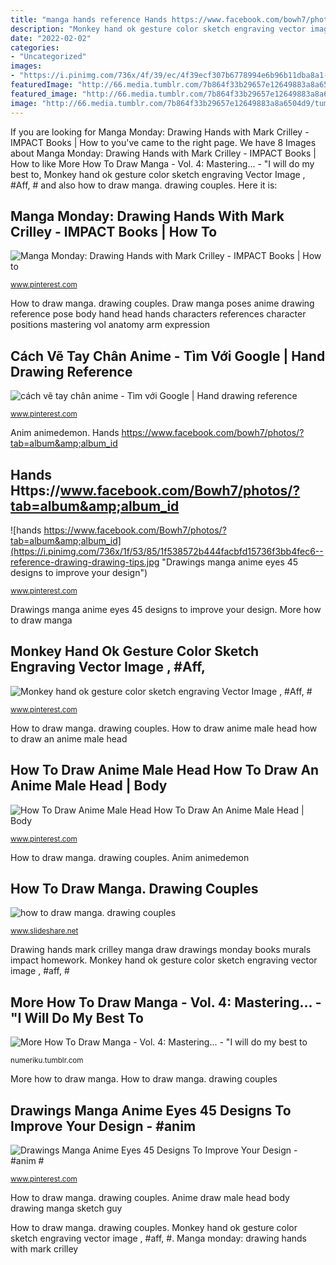 ```yaml
---
title: "manga hands reference Hands https://www.facebook.com/bowh7/photos/?tab=album&amp;album_id"
description: "Monkey hand ok gesture color sketch engraving vector image , #aff, #"
date: "2022-02-02"
categories:
- "Uncategorized"
images:
- "https://i.pinimg.com/736x/4f/39/ec/4f39ecf307b6778994e6b96b11dba8a1--drawing-hands-murals.jpg"
featuredImage: "http://66.media.tumblr.com/7b864f33b29657e12649883a8a6504d9/tumblr_o2fzmdSUPn1tbhdnao2_1280.jpg"
featured_image: "http://66.media.tumblr.com/7b864f33b29657e12649883a8a6504d9/tumblr_o2fzmdSUPn1tbhdnao2_1280.jpg"
image: "http://66.media.tumblr.com/7b864f33b29657e12649883a8a6504d9/tumblr_o2fzmdSUPn1tbhdnao2_1280.jpg"
---
```


If you are looking for Manga Monday: Drawing Hands with Mark Crilley - IMPACT Books | How to you've came to the right page. We have 8 Images about Manga Monday: Drawing Hands with Mark Crilley - IMPACT Books | How to like More How To Draw Manga - Vol. 4: Mastering... - &quot;I will do my best to, Monkey hand ok gesture color sketch engraving Vector Image , #Aff, # and also how to draw manga. drawing couples. Here it is:

## Manga Monday: Drawing Hands With Mark Crilley - IMPACT Books | How To

![Manga Monday: Drawing Hands with Mark Crilley - IMPACT Books | How to](https://i.pinimg.com/736x/4f/39/ec/4f39ecf307b6778994e6b96b11dba8a1--drawing-hands-murals.jpg "Monkey hand ok gesture color sketch engraving vector image , #aff, #")

<small>www.pinterest.com</small>

How to draw manga. drawing couples. Draw manga poses anime drawing reference pose body hand head hands characters references character positions mastering vol anatomy arm expression

## Cách Vẽ Tay Chân Anime - Tìm Với Google | Hand Drawing Reference

![cách vẽ tay chân anime - Tìm với Google | Hand drawing reference](https://i.pinimg.com/736x/e5/67/36/e567369c2a300e6dd217595415f227c3.jpg "How to draw manga. drawing couples")

<small>www.pinterest.com</small>

Anim animedemon. Hands https://www.facebook.com/bowh7/photos/?tab=album&amp;album_id

## Hands Https://www.facebook.com/Bowh7/photos/?tab=album&amp;album_id

![hands https://www.facebook.com/Bowh7/photos/?tab=album&amp;album_id](https://i.pinimg.com/736x/1f/53/85/1f538572b444facbfd15736f3bb4fec6--reference-drawing-drawing-tips.jpg "Drawings manga anime eyes 45 designs to improve your design")

<small>www.pinterest.com</small>

Drawings manga anime eyes 45 designs to improve your design. More how to draw manga

## Monkey Hand Ok Gesture Color Sketch Engraving Vector Image , #Aff, #

![Monkey hand ok gesture color sketch engraving Vector Image , #Aff, #](https://i.pinimg.com/736x/3e/33/16/3e3316a6b80306c4cde2528911bb8d75.jpg "Hands https://www.facebook.com/bowh7/photos/?tab=album&amp;album_id")

<small>www.pinterest.com</small>

How to draw manga. drawing couples. How to draw anime male head how to draw an anime male head

## How To Draw Anime Male Head How To Draw An Anime Male Head | Body

![How To Draw Anime Male Head How To Draw An Anime Male Head | Body](https://i.pinimg.com/736x/82/c4/cc/82c4cc84b242fa817e452c5aca5c73f6.jpg "Anim animedemon")

<small>www.pinterest.com</small>

How to draw manga. drawing couples. Anim animedemon

## How To Draw Manga. Drawing Couples

![how to draw manga. drawing couples](https://image.slidesharecdn.com/howtodrawmangavol-131010151610-phpapp02-160707173213/95/how-to-draw-manga-drawing-couples-29-638.jpg?cb=1467913266 "Manga monday: drawing hands with mark crilley")

<small>www.slideshare.net</small>

Drawing hands mark crilley manga draw drawings monday books murals impact homework. Monkey hand ok gesture color sketch engraving vector image , #aff, #

## More How To Draw Manga - Vol. 4: Mastering... - &quot;I Will Do My Best To

![More How To Draw Manga - Vol. 4: Mastering... - &quot;I will do my best to](http://66.media.tumblr.com/7b864f33b29657e12649883a8a6504d9/tumblr_o2fzmdSUPn1tbhdnao2_1280.jpg "Cách vẽ tay chân anime")

<small>numeriku.tumblr.com</small>

More how to draw manga. How to draw manga. drawing couples

## Drawings Manga Anime Eyes 45 Designs To Improve Your Design - #anim #

![Drawings Manga Anime Eyes 45 Designs To Improve Your Design - #anim #](https://i.pinimg.com/736x/28/46/c7/2846c7c1997116fed463e647e5036ca6.jpg "Hands https://www.facebook.com/bowh7/photos/?tab=album&amp;album_id")

<small>www.pinterest.com</small>

How to draw manga. drawing couples. Anime draw male head body drawing manga sketch guy

How to draw manga. drawing couples. Monkey hand ok gesture color sketch engraving vector image , #aff, #. Manga monday: drawing hands with mark crilley
